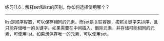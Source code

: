 练习11.6：解释set和list的区别。你如何选择使用哪个？

---

list是顺序容器，可以保存相同的元素。而set是关联容器，按照关键字来排序，且只能存储唯一的关键字。如果需要在中间插入、删除元素，并存储可能相同的元素，可使用list。如果想保存唯一的元素，可以使用set。
